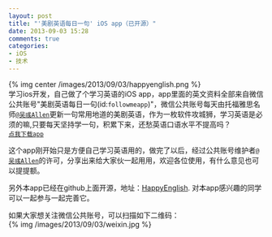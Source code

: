 ```yaml
---
layout: post
title: "'美剧英语每日一句' iOS app（已开源）"
date: 2013-09-03 15:28
comments: true
categories: 
- iOS
- 技术
---
```


{% img center /images/2013/09/03/happyenglish.png %}  
学习ios开发，自己做了个学习英语的iOS app，app里面的英文资料全部来自微信公共账号"美剧英语每日一句(id:`followmeapp`)"，微信公共账号每天由托福雅思名师[`@吴彧Allen`](http://weibo.com/myajia)更新一句常用地道的美剧英语，作为一枚软件攻城狮，学习英语是必须的嘛,只要每天坚持学一句，积累下来，还愁英语口语水平不提高吗？  
[`点我下载app`](https://itunes.apple.com/us/app/happyenglish/id669934718?ls=1&amp;mt=8)

<!-- more -->
这个app刚开始只是方便自己学习英语用的，做完了以后，经过公共账号维护者[`@吴彧Allen`](http://weibo.com/myajia)的许可，分享出来给大家伙一起用用，欢迎各位使用，有什么意见也可以提提额。

另外本app已经在github上面开源，地址：[HappyEnglish](https://github.com/imtiger/HappyEnglish). 对本app感兴趣的同学可以一起参与一起完善它。


如果大家想关注微信公共账号，可以扫描如下二维码：  
{% img /images/2013/09/03/weixin.jpg %}
 

